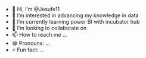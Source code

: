 - 👋 Hi, I’m @Jesufe11
- 👀 I’m interested in advancing my knowledge in data 
- 🌱 I’m currently learning power BI with incubator hub
- 💞️ I’m looking to collaborate on 
- 📫 How to reach me ...
- 😄 Pronouns: ...
- ⚡ Fun fact: ...

<!---
Jesufe11/Jesufe11 is a ✨ special ✨ repository because its `README.md` (this file) appears on your GitHub profile.
You can click the Preview link to take a look at your changes.
--->
